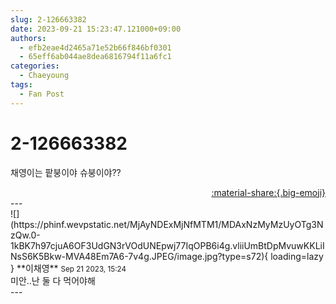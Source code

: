 ```yaml
---
slug: 2-126663382
date: 2023-09-21 15:23:47.121000+09:00
authors:
  - efb2eae4d2465a71e52b66f846bf0301
  - 65eff6ab044ae8dea6816794f11a6fc1
categories:
  - Chaeyoung
tags:
  - Fan Post
---
```


# 2-126663382

<div class="post-container" markdown="1">
<div class="content-container md-sidebar__scrollwrap" markdown="1">

채영이는 팥붕이야 슈붕이야??

</div>
</div>

<div style="text-align: right;" markdown="1">
<a href="https://weverse.io/fromis9/fanpost/2-126663382" style="text-align: right;">:material-share:{.big-emoji}</a>
</div>
---

<div class="comments-container md-sidebar__scrollwrap" markdown="1">
<div class="comment" markdown="1">
<div class='id-container' markdown="1">
![](https://phinf.wevpstatic.net/MjAyNDExMjNfMTM1/MDAxNzMyMzUyOTg3NzQw.0-1kBK7h97cjuA6OF3UdGN3rVOdUNEpwj77IqOPB6i4g.vliiUmBtDpMvuwKKLiINsS6K5Bkw-MVA48Em7A6-7v4g.JPEG/image.jpg?type=s72){ loading=lazy }
**<span class="artist">이채영</span>** <small>Sep 21 2023, 15:24</small><br>
</div>
<div class='comment-body' markdown="1">
미안..난 둘 다 먹어야해
</div>
</div>
</div>
---
